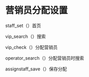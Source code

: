 # 营销员分配设置

staff_set（）首页

vip_search（）搜索

vip_check（）分配营销员

operator_search（）分配营销员时搜索

assignstaff_save（）保存分配

